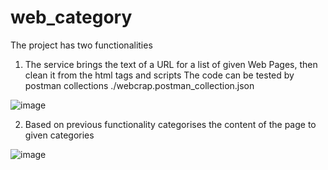 # web_category
The project has two functionalities 
1) The service brings the text of a URL for a list of given Web Pages, then clean it from the html tags and scripts
The code can be tested by postman collections ./webcrap.postman_collection.json 

![image](https://user-images.githubusercontent.com/8980836/204127709-e7e971f9-cfa2-4551-827a-51b46103c61d.png)


2) Based on previous functionality categorises the content of the page to given categories

![image](https://user-images.githubusercontent.com/8980836/204127816-1771d5af-7e20-42d6-989e-0800fc48b2b2.png)


